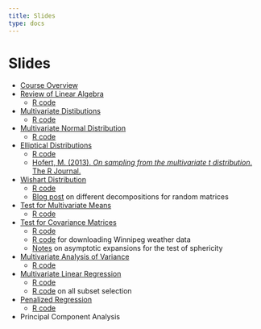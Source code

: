 ```yaml
---
title: Slides
type: docs
---
```


# Slides

  - [Course Overview](overview.pdf)
  - [Review of Linear Algebra](review-linear-algebra.pdf)
    + [R code](review-linear-algebra.R)
  - [Multivariate Distibutions](multivariate-random-variables.pdf)
    + [R code](multivariate-random-variables.R)
  - [Multivariate Normal Distribution](multivariate-normal.pdf)
    + [R code](multivariate-normal.R)
  - [Elliptical Distributions](elliptical-distributions.pdf)
    + [R code](elliptical-distributions.R)
    + [Hofert, M. (2013). *On sampling from the multivariate t distribution*. The R Journal.](https://journal.r-project.org/archive/2013/RJ-2013-033/RJ-2013-033.pdf)
  - [Wishart Distribution](wishart-distribution.pdf)
    + [R code](wishart-distribution.R)
    + [Blog post](http://djalil.chafai.net/blog/2015/10/20/bartlett-decomposition-and-other-factorizations/) on different decompositions for random matrices
  - [Test for Multivariate Means](test-means.pdf)
    + [R code](test-means.R)
  - [Test for Covariance Matrices](test-covariances.pdf)
    + [R code](test-covariances.R)
    + [R code](../download_winnipeg_temp_data.R) for downloading Winnipeg weather data
    + [Notes](../test-sphericity-details.pdf) on asymptotic expansions for the test of sphericity
  - [Multivariate Analysis of Variance](manova.pdf)
    + [R code](manova.R)
  - [Multivariate Linear Regression](multivariate-linear-regression.pdf)
    + [R code](multivariate-linear-regression.R)
    + [R code](../all_subset_selection.R) on all subset selection
  - [Penalized Regression](penalized-regression.pdf)
    + [R code](penalized-regression.R)
  - Principal Component Analysis
    